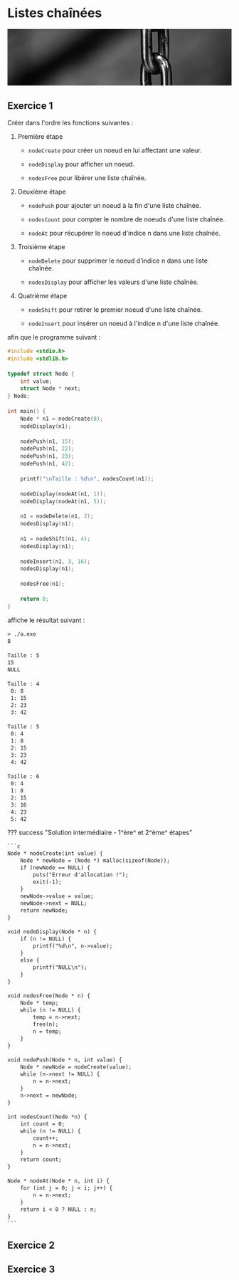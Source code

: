 # Listes chaînées

![chaines](../images/illustration/chaines.jpg)

## Exercice 1

Créer dans l'ordre les fonctions suivantes :

1. Première étape

    + `nodeCreate` pour créer un noeud en lui affectant une valeur.

    + `nodeDisplay` pour afficher un noeud.

    + `nodesFree` pour libérer une liste chaînée.

2. Deuxième étape

    + `nodePush` pour ajouter un noeud à la fin d'une liste chaînée.

    + `nodesCount` pour compter le nombre de noeuds d'une liste chaînée.

    + `nodeAt` pour récupérer le noeud d'indice n dans une liste chaînée.

3. Troisième étape

    + `nodeDelete` pour supprimer le noeud d'indice n dans une liste chaînée.

    + `nodesDisplay` pour afficher les valeurs d'une liste chaînée.

4. Quatrième étape

    + `nodeShift` pour retirer le premier noeud d'une liste chaînée.

    + `nodeInsert` pour insérer un noeud à l'indice n d'une liste chaînée.

afin que le programme suivant :

```c
#include <stdio.h>
#include <stdlib.h>

typedef struct Node {
    int value;
    struct Node * next;
} Node;

int main() {
    Node * n1 = nodeCreate(8);
    nodeDisplay(n1);

    nodePush(n1, 15);
    nodePush(n1, 22);
    nodePush(n1, 23);
    nodePush(n1, 42);

    printf("\nTaille : %d\n", nodesCount(n1));

    nodeDisplay(nodeAt(n1, 1));
    nodeDisplay(nodeAt(n1, 5));

    n1 = nodeDelete(n1, 2);
    nodesDisplay(n1);

    n1 = nodeShift(n1, 4);
    nodesDisplay(n1);

    nodeInsert(n1, 3, 16);
    nodesDisplay(n1);

    nodesFree(n1);

    return 0;
}

```

affiche le résultat suivant :

```
> ./a.exe
8

Taille : 5
15
NULL

Taille : 4
 0: 8
 1: 15
 2: 23
 3: 42

Taille : 5
 0: 4
 1: 8
 2: 15
 3: 23
 4: 42

Taille : 6
 0: 4
 1: 8
 2: 15
 3: 16
 4: 23
 5: 42

```

??? success "Solution intermédiaire - 1^ère^ et 2^ème^ étapes"

    ```c
    Node * nodeCreate(int value) {
        Node * newNode = (Node *) malloc(sizeof(Node));
        if (newNode == NULL) {
            puts("Erreur d'allocation !");
            exit(-1);
        }
        newNode->value = value;
        newNode->next = NULL;
        return newNode;
    }

    void nodeDisplay(Node * n) {
        if (n != NULL) {
            printf("%d\n", n->value);
        }
        else {
            printf("NULL\n");
        }
    }

    void nodesFree(Node * n) {
        Node * temp;
        while (n != NULL) {
            temp = n->next;
            free(n);
            n = temp;
        }
    }

    void nodePush(Node * n, int value) {
        Node * newNode = nodeCreate(value);
        while (n->next != NULL) {
            n = n->next;
        }
        n->next = newNode;
    }

    int nodesCount(Node *n) {
        int count = 0;
        while (n != NULL) {
            count++;
            n = n->next;
        }
        return count;
    }

    Node * nodeAt(Node * n, int i) {
        for (int j = 0; j < i; j++) {
            n = n->next;
        }
        return i < 0 ? NULL : n;
    }
    ```

## Exercice 2



## Exercice 3